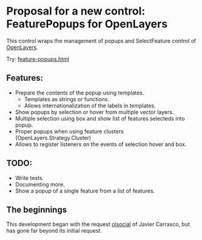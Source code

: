 Proposal for a new control: FeaturePopups for OpenLayers
========================================================

This control wraps the management of popups and SelectFeature control of [OpenLayers](http://openlayers.org).

Try: [feature-popups.html](http://jorix.github.com/OL-FeaturePopups/examples/feature-popups.html)

Features:
--------
 * Prepare the contents of the popup using templates.
    * Templates as strings or functions.
    * Allows internationalization of the labels in templates.
 * Show popups by selection or hover from multiple vector layers.
 * Multiple selection using box and show list of features selecteds into popup.
 * Proper popups when using feature clusters (OpenLayers.Strategy.Cluster)
 * Allows to register listeners on the events of selection hover and box.
 
TODO:
----
 * Write tests.
 * Documenting more.
 * Show a popup of a single feature from a list of features.
 
The beginnings
--------------
This development began with the request [olsocial](http://osgeo-org.1803224.n2.nabble.com/HTML-template-popup-manager-tc6948565.html) 
of Javier Carrasco, but has gone far beyond its initial request.
